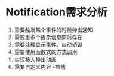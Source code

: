# Notification需求分析

1. 需要触发某个事件的时候弹出通知
2. 需要走多个提示信息同时存在
3. 需要处理显示事件，自动销毁
4. 需要使用函数式的方式调用
5. 实现移入移出动画
6. 需要自定义内容 -插槽